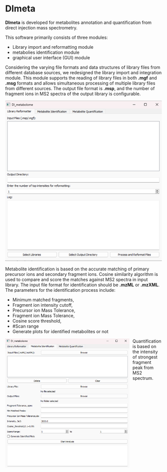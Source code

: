 # DImeta

**DImeta** is developed for metabolites annotation and quantification from direct injection mass spectrometry. 

This software primarily consists of three modules: 
-   Library import and reformatting module
-   metabolies identification module
-   graphical user interface (GUI) module

Considering the varying file formats and data structures of library files from different database sources, we redesigned the library import and integration module. This module supports the reading of library files in both **.mgf** and **.msg** formats and allows simultaneous processing of multiple library files from different sources. The output file format is **.msp**, and the number of fragment ions in MS2 spectra of the output library is configurable.

![Metabolite identification](images/Picture1.png)




Metabolite identification is based on the accurate matching of primary precursor ions and secondary fragment ions. Cosine similarity algorithm is used to compare and score the matches against MS2 spectra in input library. The input file format for identification should be **.mzML** or **.mzXML**. The parameters for the identification process include: 
-  Minimum matched fragments, 
-  Fragment ion intensity cutoff, 
-  Precursor ion Mass Tolerance, 
-  Fragment ion Mass Tolerance, 
-  Cosine score threshold, 
-  #Scan range
-  Generate plots for identified metabolites or not

<img src="images/Picture2.png" alt="Workflow Diagram" style="float: left; margin-right: 10px;" width="400">

Quantification is based on the intensity of strongest fragment peak from MS2 spectrum. 





